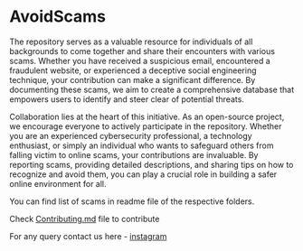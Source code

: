# AvoidScams

The repository serves as a valuable resource for individuals of all backgrounds to come together and share their encounters with various scams. Whether you have received a suspicious email, encountered a fraudulent website, or experienced a deceptive social engineering technique, your contribution can make a significant difference. By documenting these scams, we aim to create a comprehensive database that empowers users to identify and steer clear of potential threats.


Collaboration lies at the heart of this initiative. As an open-source project, we encourage everyone to actively participate in the repository. Whether you are an experienced cybersecurity professional, a technology enthusiast, or simply an individual who wants to safeguard others from falling victim to online scams, your contributions are invaluable. By reporting scams, providing detailed descriptions, and sharing tips on how to recognize and avoid them, you can play a crucial role in building a safer online environment for all.

You can find list of scams in readme file of the respective folders.

Check [Contributing.md](https://github.com/avinash201199/AvoidScams/blob/main/CONTRIBUTING.md) file to contribute

For any query contact us here - [instagram](https://www.instagram.com/lets__code/)
